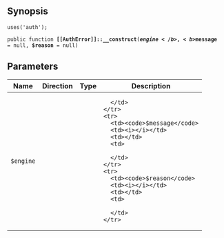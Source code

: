 ## Synopsis

<code>uses('auth');</code>

<code>public function <b>[[AuthError]]::__construct</b>(<b>$engine</b>, <b>$message</b> = null, <b>$reason</b> = null)</code>

## Parameters

<table>
  <thead>
    <tr>
      <th>Name</th>
      <th>Direction</th>
      <th>Type</th>
      <th>Description</th>
    </tr>
  </thead>
  <tbody>
    <tr>
      <td><code>$engine</code>
      <td><i></i></td>
      <td></td>
      <td>

      </td>
    </tr>
    <tr>
      <td><code>$message</code>
      <td><i></i></td>
      <td></td>
      <td>

      </td>
    </tr>
    <tr>
      <td><code>$reason</code>
      <td><i></i></td>
      <td></td>
      <td>

      </td>
    </tr>
  </tbody>
</table>

